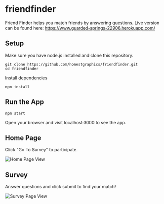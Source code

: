 # friendfinder

Friend Finder helps you match friends by answering questions. 
Live version can be found here: https://www.guarded-springs-22906.herokuapp.com/

## Setup
Make sure you have node.js installed and clone this repository.

```
git clone https://github.com/honestgraphics/friendfinder.git
cd friendfinder
```

Install dependencies
```
npm install
```

## Run the App
```
npm start
```

Open your browser and visit localhost:3000 to see the app.

## Home Page
Click "Go To Survey" to participate.

<img src="./assets/images/home.png" alt="Home Page View">

## Survey
Answer questions and click submit to find your match!

<img src="./assets/images/survey.png" alt="Survey Page View">

